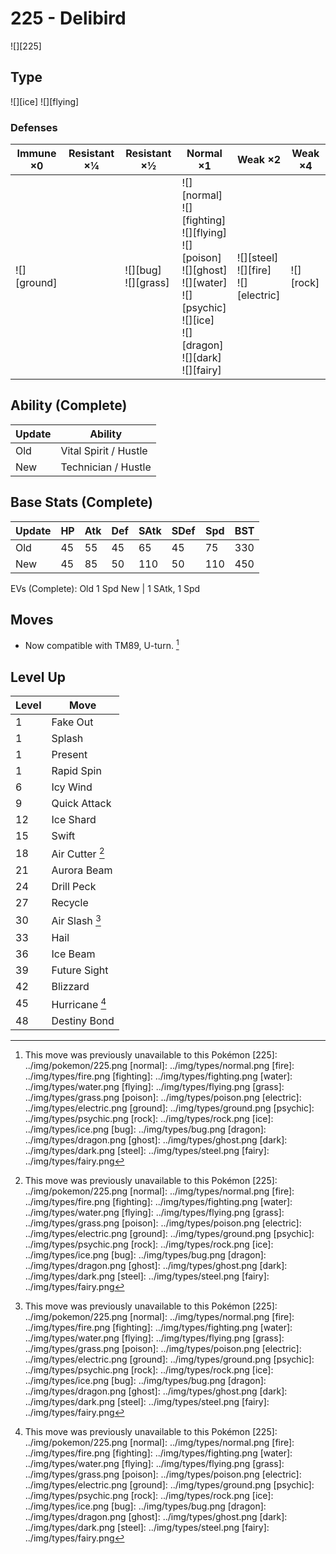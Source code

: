 # 225 - Delibird
![][225]

## Type

![][ice]  ![][flying]

### Defenses

Immune ×0       | Resistant ×¼ | Resistant ×½               | Normal ×1                                                                                                                                                        | Weak ×2                                      | Weak ×4
---             | ---          | ---                        | ---                                                                                                                                                              | ---                                          | ---
![][ground]<br> | &nbsp;       | ![][bug]<br>![][grass]<br> | ![][normal]<br>![][fighting]<br>![][flying]<br>![][poison]<br>![][ghost]<br>![][water]<br>![][psychic]<br>![][ice]<br>![][dragon]<br>![][dark]<br>![][fairy]<br> | ![][steel]<br>![][fire]<br>![][electric]<br> | ![][rock]<br>

## Ability (Complete)

Update | Ability
---    | ---
Old    | Vital Spirit / Hustle
New    | Technician / Hustle

## Base Stats (Complete)

Update | HP  | Atk | Def | SAtk | SDef | Spd | BST
---    | --- | --- | --- | ---  | ---  | --- | ---
Old    | 45  | 55  | 45  | 65   | 45   | 75  | 330
New    | 45  | 85  | 50  | 110  | 50   | 110 | 450

EVs (Complete):
Old     1 Spd
New | 1 SAtk, 1 Spd

## Moves

 - Now compatible with TM89, U-turn. [^1]

## Level Up

Level | Move
---   | ---
1     | Fake Out
1     | Splash
1     | Present
1     | Rapid Spin
6     | Icy Wind
9     | Quick Attack
12    | Ice Shard
15    | Swift
18    | Air Cutter [^1]
21    | Aurora Beam
24    | Drill Peck
27    | Recycle
30    | Air Slash [^1]
33    | Hail
36    | Ice Beam
39    | Future Sight
42    | Blizzard
45    | Hurricane [^1]
48    | Destiny Bond

[^1]: This move was previously unavailable to this Pokémon
[225]: ../img/pokemon/225.png
[normal]: ../img/types/normal.png
[fire]: ../img/types/fire.png
[fighting]: ../img/types/fighting.png
[water]: ../img/types/water.png
[flying]: ../img/types/flying.png
[grass]: ../img/types/grass.png
[poison]: ../img/types/poison.png
[electric]: ../img/types/electric.png
[ground]: ../img/types/ground.png
[psychic]: ../img/types/psychic.png
[rock]: ../img/types/rock.png
[ice]: ../img/types/ice.png
[bug]: ../img/types/bug.png
[dragon]: ../img/types/dragon.png
[ghost]: ../img/types/ghost.png
[dark]: ../img/types/dark.png
[steel]: ../img/types/steel.png
[fairy]: ../img/types/fairy.png
